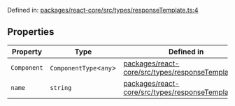 Defined in: [packages/react-core/src/types/responseTemplate.ts:4](https://github.com/thesysdev/crayon/blob/0127003ed9bff74d06359995c8d9eea4558f4151/js/packages/react-core/src/types/responseTemplate.ts#L4)

## Properties

| Property                           | Type                     | Defined in                                                                                                                                                                                       |
| ---------------------------------- | ------------------------ | ------------------------------------------------------------------------------------------------------------------------------------------------------------------------------------------------ |
| <a id="component"></a> `Component` | `ComponentType`\<`any`\> | [packages/react-core/src/types/responseTemplate.ts:6](https://github.com/thesysdev/crayon/blob/0127003ed9bff74d06359995c8d9eea4558f4151/js/packages/react-core/src/types/responseTemplate.ts#L6) |
| <a id="name"></a> `name`           | `string`                 | [packages/react-core/src/types/responseTemplate.ts:5](https://github.com/thesysdev/crayon/blob/0127003ed9bff74d06359995c8d9eea4558f4151/js/packages/react-core/src/types/responseTemplate.ts#L5) |
